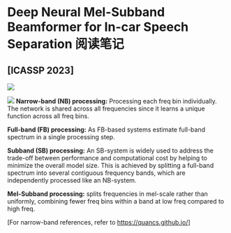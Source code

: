 # Deep Neural Mel-Subband Beamformer for In-car Speech Separation 阅读笔记

## [ICASSP 2023]
![](https://tva1.sinaimg.cn/large/008vxvgGly1h90u6bwausj31u00bc0us.jpg)

![](https://tva1.sinaimg.cn/large/008vxvgGly1h90uebgzjsj31uo0iwn58.jpg)
**Narrow-band (NB) processing:** Processing each freq bin individually. The network is shared across all frequencies since it learns a unique function across all freq bins.

**Full-band (FB) processing:** As FB-based systems estimate full-band spectrum in a single processing step.

**Subband (SB) processing:** An SB-system is widely used to address the trade-off between performance and computational cost by helping to minimize the overall model size. This is achieved by splitting a full-band spectrum into several contiguous frequency bands, which are independently processed like an NB-system.

**Mel-Subband processing:** splits frequencies in mel-scale rather than uniformly, combining fewer freq bins within a band at low freq compared to high freq.

[For narrow-band references, refer to https://quancs.github.io/]


